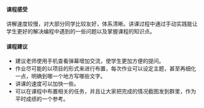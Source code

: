 #### 课程感受

讲解速度较慢，对大部分同学比较友好，体系清晰。讲课过程中通过手动实践能让学生更好的解决编程中遇到的一些问题以及掌握课程的知识点。

#### 课程建议

* 建议老师使用手机查看弹幕增加交流，使学生更加方便的提问。
* 作业尽可能的以项目的形式来进行布置，每次作业可以设定主题，甚至再细化一点，明确到哪一个地方写哪些文字。
* 讲课的速度可以加快一些。
* 可以在课程中布置相关的任务，并且让大家把完成的情况截图发到群里，作为平时成绩的一个参考。



